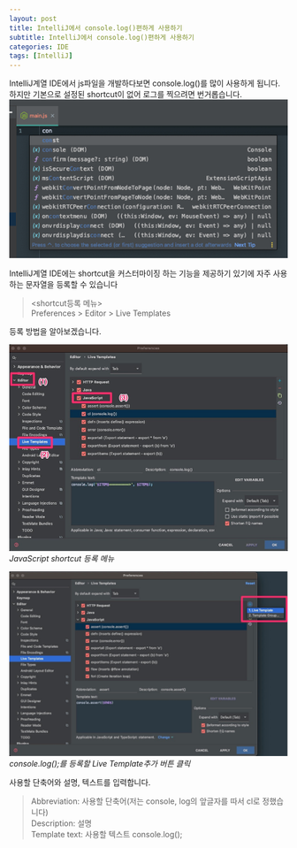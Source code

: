 ```yaml
---
layout: post
title: IntelliJ에서 console.log()편하게 사용하기
subtitle: IntelliJ에서 console.log()편하게 사용하기
categories: IDE
tags: [IntelliJ]
---
```


IntelliJ계열 IDE에서 js파일을 개발하다보면 console.log()를 많이 사용하게 됩니다.  
하지만 기본으로 설정된 shortcut이 없어 로그를 찍으려면 번거롭습니다.  
![default shortcut list](/assets/images/post/2021/2021-12-20-IDE-log-format/01-default-shortcut-list.png)

IntelliJ계열 IDE에는 shortcut을 커스터마이징 하는 기능을 제공하기 있기에 자주 사용하는 문자열을 등록할 수 있습니다

> <shortcut등록 메뉴>  
> Preferences > Editor > Live Templates

등록 방법을 알아보겠습니다.

![JavaScript shortcut 등록 메뉴](/assets/images/post/2021/2021-12-20-IDE-log-format/02-add-javascript-shortcut.png)
*JavaScript shortcut 등록 메뉴*

![Live template추가](/assets/images/post/2021/2021-12-20-IDE-log-format/03-add-live-template.png)
*console.log();를 등록할 Live Template추가 버튼 클릭*

사용할 단축어와 설명, 텍스트를 입력합니다.
> Abbreviation: 사용할 단축어(저는 console, log의 앞글자를 따서 cl로 정했습니다)  
> Description: 설명  
> Template text: 사용할 텍스트 console.log();
